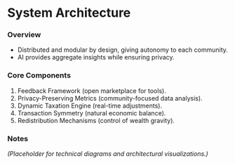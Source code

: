# System Architecture

### Overview

- Distributed and modular by design, giving autonomy to each community.
- AI provides aggregate insights while ensuring privacy.

### Core Components

1. Feedback Framework (open marketplace for tools).
2. Privacy-Preserving Metrics (community-focused data analysis).
3. Dynamic Taxation Engine (real-time adjustments).
4. Transaction Symmetry (natural economic balance).
5. Redistribution Mechanisms (control of wealth gravity).

### Notes

_(Placeholder for technical diagrams and architectural visualizations.)_